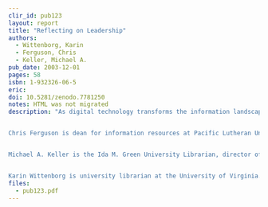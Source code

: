 ```yaml
---
clir_id: pub123
layout: report
title: "Reflecting on Leadership"
authors: 
  - Wittenborg, Karin 
  - Ferguson, Chris 
  - Keller, Michael A. 
pub_date: 2003-12-01
pages: 58
isbn: 1-932326-06-5
eric:
doi: 10.5281/zenodo.7781250
notes: HTML was not migrated
description: "As digital technology transforms the information landscape, libraries must chart their course in an increasingly fluid, complex environment. How is this new environment redefining leadership in the information professions? What are the personal qualities that produce effective information leaders? CLIR invited three leaders in librarianship to write personally and candidly about what they believe leadership is, how they developed an understanding of their own leadership styles, and how they apply that self-understanding to their daily responsibilities.


Chris Ferguson is dean for information resources at Pacific Lutheran University.


Michael A. Keller is the Ida M. Green University Librarian, director of academic information resources at Stanford University, publisher of HighWire Press, and publisher of Stanford University Press.


Karin Wittenborg is university librarian at the University of Virginia."
files:
  - pub123.pdf
---
```

